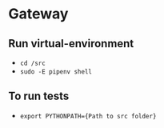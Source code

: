 # Gateway


## Run virtual-environment

* `cd /src`
* `sudo -E pipenv shell`


## To run tests

* `export PYTHONPATH={Path to src folder}`

